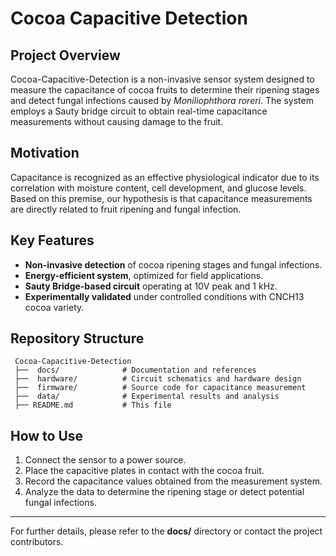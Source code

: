 # Cocoa Capacitive Detection

##  Project Overview
Cocoa-Capacitive-Detection is a non-invasive sensor system designed to measure the capacitance of cocoa fruits to determine their ripening stages and detect fungal infections caused by *Moniliophthora roreri*. The system employs a Sauty bridge circuit to obtain real-time capacitance measurements without causing damage to the fruit.

##  Motivation
Capacitance is recognized as an effective physiological indicator due to its correlation with moisture content, cell development, and glucose levels. Based on this premise, our hypothesis is that capacitance measurements are directly related to fruit ripening and fungal infection.

## Key Features
-  **Non-invasive detection** of cocoa ripening stages and fungal infections.
-  **Energy-efficient system**, optimized for field applications.
-  **Sauty Bridge-based circuit** operating at 10V peak and 1 kHz.
-  **Experimentally validated** under controlled conditions with CNCH13 cocoa variety.

##  Repository Structure
```
 Cocoa-Capacitive-Detection
 ├──  docs/              # Documentation and references
 ├──  hardware/          # Circuit schematics and hardware design
 ├──  firmware/          # Source code for capacitance measurement
 ├──  data/              # Experimental results and analysis
 ├── README.md           # This file 
```

##  How to Use
1. Connect the sensor to a power source.
2. Place the capacitive plates in contact with the cocoa fruit.
3. Record the capacitance values obtained from the measurement system.
4. Analyze the data to determine the ripening stage or detect potential fungal infections.

---

For further details, please refer to the **docs/** directory or contact the project contributors.
